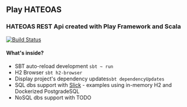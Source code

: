 ## Play HATEOAS
### HATEOAS REST Api created with Play Framework and Scala

[![Build Status](https://travis-ci.org/kamilduda/play-hateoas.svg?branch=master)](https://travis-ci.org/kamilduda/play-hateoas)

#### What's inside?
* SBT auto-reload development `sbt ~ run`
* H2 Browser `sbt h2-browser`
* Display project's dependency updates`sbt dependencyUpdates`
* SQL dbs support with [Slick](http://slick.lightbend.com/docs/) - examples using in-memory H2 and Dockerized PostgradeSQL
* NoSQL dbs support with TODO
